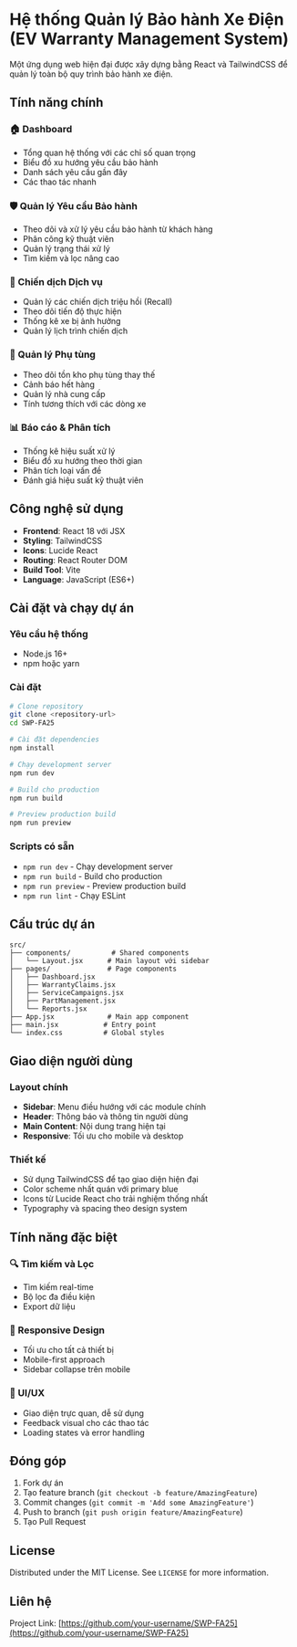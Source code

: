 # Hệ thống Quản lý Bảo hành Xe Điện (EV Warranty Management System)

Một ứng dụng web hiện đại được xây dựng bằng React và TailwindCSS để quản lý toàn bộ quy trình bảo hành xe điện.

## Tính năng chính

### 🏠 Dashboard
- Tổng quan hệ thống với các chỉ số quan trọng
- Biểu đồ xu hướng yêu cầu bảo hành
- Danh sách yêu cầu gần đây
- Các thao tác nhanh

### 🛡️ Quản lý Yêu cầu Bảo hành
- Theo dõi và xử lý yêu cầu bảo hành từ khách hàng
- Phân công kỹ thuật viên
- Quản lý trạng thái xử lý
- Tìm kiếm và lọc nâng cao

### 📢 Chiến dịch Dịch vụ
- Quản lý các chiến dịch triệu hồi (Recall)
- Theo dõi tiến độ thực hiện
- Thống kê xe bị ảnh hưởng
- Quản lý lịch trình chiến dịch

### 🔧 Quản lý Phụ tùng
- Theo dõi tồn kho phụ tùng thay thế
- Cảnh báo hết hàng
- Quản lý nhà cung cấp
- Tính tương thích với các dòng xe

### 📊 Báo cáo & Phân tích
- Thống kê hiệu suất xử lý
- Biểu đồ xu hướng theo thời gian
- Phân tích loại vấn đề
- Đánh giá hiệu suất kỹ thuật viên

## Công nghệ sử dụng

- **Frontend**: React 18 với JSX
- **Styling**: TailwindCSS
- **Icons**: Lucide React
- **Routing**: React Router DOM
- **Build Tool**: Vite
- **Language**: JavaScript (ES6+)

## Cài đặt và chạy dự án

### Yêu cầu hệ thống
- Node.js 16+ 
- npm hoặc yarn

### Cài đặt
```bash
# Clone repository
git clone <repository-url>
cd SWP-FA25

# Cài đặt dependencies
npm install

# Chạy development server
npm run dev

# Build cho production
npm run build

# Preview production build
npm run preview
```

### Scripts có sẵn
- `npm run dev` - Chạy development server
- `npm run build` - Build cho production
- `npm run preview` - Preview production build
- `npm run lint` - Chạy ESLint

## Cấu trúc dự án

```
src/
├── components/          # Shared components
│   └── Layout.jsx      # Main layout với sidebar
├── pages/              # Page components
│   ├── Dashboard.jsx
│   ├── WarrantyClaims.jsx
│   ├── ServiceCampaigns.jsx
│   ├── PartManagement.jsx
│   └── Reports.jsx
├── App.jsx             # Main app component
├── main.jsx           # Entry point
└── index.css          # Global styles
```

## Giao diện người dùng

### Layout chính
- **Sidebar**: Menu điều hướng với các module chính
- **Header**: Thông báo và thông tin người dùng
- **Main Content**: Nội dung trang hiện tại
- **Responsive**: Tối ưu cho mobile và desktop

### Thiết kế
- Sử dụng TailwindCSS để tạo giao diện hiện đại
- Color scheme nhất quán với primary blue
- Icons từ Lucide React cho trải nghiệm thống nhất
- Typography và spacing theo design system

## Tính năng đặc biệt

### 🔍 Tìm kiếm và Lọc
- Tìm kiếm real-time
- Bộ lọc đa điều kiện
- Export dữ liệu

### 📱 Responsive Design
- Tối ưu cho tất cả thiết bị
- Mobile-first approach
- Sidebar collapse trên mobile

### 🎨 UI/UX
- Giao diện trực quan, dễ sử dụng
- Feedback visual cho các thao tác
- Loading states và error handling

## Đóng góp

1. Fork dự án
2. Tạo feature branch (`git checkout -b feature/AmazingFeature`)
3. Commit changes (`git commit -m 'Add some AmazingFeature'`)
4. Push to branch (`git push origin feature/AmazingFeature`)
5. Tạo Pull Request

## License

Distributed under the MIT License. See `LICENSE` for more information.

## Liên hệ

Project Link: [https://github.com/your-username/SWP-FA25](https://github.com/your-username/SWP-FA25)
